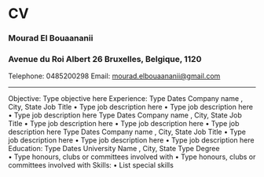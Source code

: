 # CV
### Mourad El Bouaananii
### Avenue du Roi Albert 26       Bruxelles, Belgique, 1120
Telephone:  0485200298
Email:  mourad.elbouaananii@gmail.com
______________________________________________________________________________ 
Objective:
Type objective here 
Experience:
Type Dates 
Company name
, City, State 
Job Title 
•
Type job description here 
•
Type job description here 
•
Type job description here 
Type Dates 
Company name
, City, State 
Job Title 
•
Type job description here 
•
Type job description here 
•
Type job description here 
Type Dates 
Company name
, City, State 
Job Title 
•
Type job description here 
•
Type job description here 
•
Type job description here 
Education: 
Type Dates 
University Name
, City, State 
Type Degree  
•
Type honours, clubs or committees involved with 
•
Type honours, clubs or committees involved with 
Skills: 
•
List special skills 
